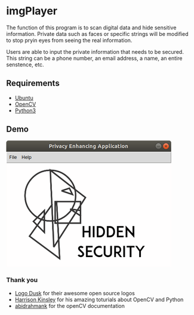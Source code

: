 # imgPlayer

The function of this program is to scan digital data and hide sensitive information.  Private data such as faces or specific strings will be modified to stop pryin eyes from seeing the real information.  

Users are able to input the private information that needs to be secured. This string can be a phone number, an email address, a name, an entire senstence, etc.  


## Requirements 
 + [Ubuntu](https://www.ubuntu.com/)
 + [OpenCV](https://pypi.python.org/pypi/opencv-python) 
 + [Python3](https://www.python.org/downloads/)

## Demo
![Alt text](resources/screen1.png?raw=true "Welcome Screen")


### Thank you
+ [Logo Dusk](http://logodust.com/) for their awesome open source logos
+ [Harrison Kinsley](http://pythonprogramming.net/) for his amazing toturials about OpenCV and Python
+ [abidrahmank](https://opencv-python-tutroals.readthedocs.io/en/latest/) for the openCV documentation 
